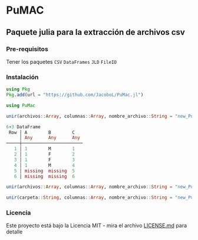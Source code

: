 # PuMAC

## Paquete julia para la extracción de archivos csv

### Pre-requisitos 

Tener los paquetes 
`CSV`
`DataFrames`
`JLD`
`FileIO`

### Instalación 

```julia
using Pkg
Pkg.add(url = "https://github.com/JacoboL/PuMac.jl")
```

```julia
using PuMac
```

```julia
unir(archivos::Array, columnas::Array, nombre_archivo::String = "new_PuMAC.csv", faltantes = true)

6×3 DataFrame
 Row │ A        B        C   
     │ Any      Any      Any    
─────┼───────────────────────
   1 │ 1        M        1
   2 │ 1        F        2
   3 │ 1        F        3
   4 │ 1        M        4
   5 │ missing  missing  5
   6 │ missing  missing  6    
   ```
```julia
unir(archivos::Array, columnas::Array, nombre_archivo::String = "new_PuMAC.csv", faltantes = false)
```

```julia
unir(carpeta::String, columnas::Array, nombre_archivo::String = "new_PuMAC.csv", faltantes::Bool = true)
```
### Licencia 

Este proyecto está bajo la Licencia MIT - mira el archivo [LICENSE.md](LICENSE.md) para detalle
